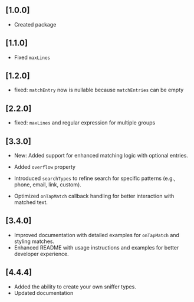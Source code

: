 ## [1.0.0]

* Created package

## [1.1.0]

* Fixed `maxLines`

## [1.2.0]

* fixed: `matchEntry` now is nullable because `matchEntries` can be empty

## [2.2.0]

* fixed: `maxLines` and regular expression for multiple groups

## [3.3.0]

* New: Added support for enhanced matching logic with optional entries.

* Added `overflow` property

* Introduced `searchTypes` to refine search for specific patterns (e.g., phone, email, link, custom).

* Optimized `onTapMatch` callback handling for better interaction with matched text.

## [3.4.0]

* Improved documentation with detailed examples for `onTapMatch` and styling matches.
* Enhanced README with usage instructions and examples for better developer experience.

## [4.4.4]

* Added the ability to create your own sniffer types.
* Updated documentation
